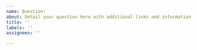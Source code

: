 ```yaml
---
name: Question!
about: Detail your question here with additional links and information.
title: ''
labels: ''
assignees: ''

---
```



